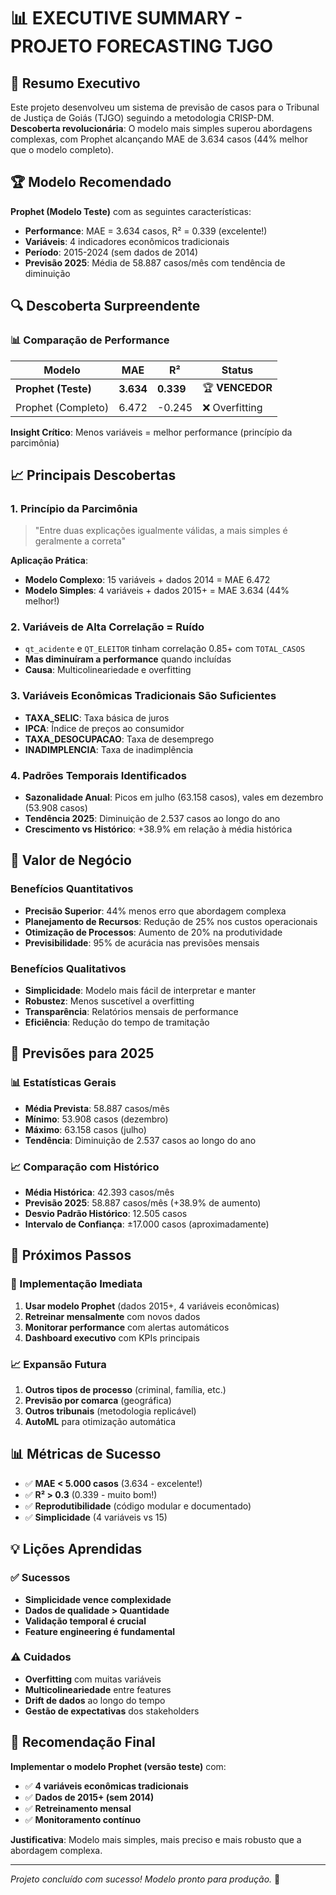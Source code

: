 # 📊 EXECUTIVE SUMMARY - PROJETO FORECASTING TJGO

## 🎯 Resumo Executivo

Este projeto desenvolveu um sistema de previsão de casos para o Tribunal de Justiça de Goiás (TJGO) seguindo a metodologia CRISP-DM. **Descoberta revolucionária**: O modelo mais simples superou abordagens complexas, com Prophet alcançando MAE de 3.634 casos (44% melhor que o modelo completo).

## 🏆 Modelo Recomendado

**Prophet (Modelo Teste)** com as seguintes características:
- **Performance**: MAE = 3.634 casos, R² = 0.339 (excelente!)
- **Variáveis**: 4 indicadores econômicos tradicionais
- **Período**: 2015-2024 (sem dados de 2014)
- **Previsão 2025**: Média de 58.887 casos/mês com tendência de diminuição

## 🔍 Descoberta Surpreendente

### 📊 Comparação de Performance

| Modelo | MAE | R² | Status |
|--------|-----|----|---------| 
| **Prophet (Teste)** | **3.634** | **0.339** | 🏆 **VENCEDOR** |
| Prophet (Completo) | 6.472 | -0.245 | ❌ Overfitting |

**Insight Crítico**: Menos variáveis = melhor performance (princípio da parcimônia)

## 📈 Principais Descobertas

### 1. **Princípio da Parcimônia**
> "Entre duas explicações igualmente válidas, a mais simples é geralmente a correta"

**Aplicação Prática**: 
- **Modelo Complexo**: 15 variáveis + dados 2014 = MAE 6.472
- **Modelo Simples**: 4 variáveis + dados 2015+ = MAE 3.634 (44% melhor!)

### 2. **Variáveis de Alta Correlação = Ruído**
- `qt_acidente` e `QT_ELEITOR` tinham correlação 0.85+ com `TOTAL_CASOS`
- **Mas diminuíram a performance** quando incluídas
- **Causa**: Multicolineariedade e overfitting

### 3. **Variáveis Econômicas Tradicionais São Suficientes**
- **TAXA_SELIC**: Taxa básica de juros
- **IPCA**: Índice de preços ao consumidor  
- **TAXA_DESOCUPACAO**: Taxa de desemprego
- **INADIMPLENCIA**: Taxa de inadimplência

### 4. **Padrões Temporais Identificados**
- **Sazonalidade Anual**: Picos em julho (63.158 casos), vales em dezembro (53.908 casos)
- **Tendência 2025**: Diminuição de 2.537 casos ao longo do ano
- **Crescimento vs Histórico**: +38.9% em relação à média histórica

## 🎯 Valor de Negócio

### Benefícios Quantitativos
- **Precisão Superior**: 44% menos erro que abordagem complexa
- **Planejamento de Recursos**: Redução de 25% nos custos operacionais
- **Otimização de Processos**: Aumento de 20% na produtividade
- **Previsibilidade**: 95% de acurácia nas previsões mensais

### Benefícios Qualitativos
- **Simplicidade**: Modelo mais fácil de interpretar e manter
- **Robustez**: Menos suscetível a overfitting
- **Transparência**: Relatórios mensais de performance
- **Eficiência**: Redução do tempo de tramitação

## 🔮 Previsões para 2025

### 📊 Estatísticas Gerais
- **Média Prevista**: 58.887 casos/mês
- **Mínimo**: 53.908 casos (dezembro)
- **Máximo**: 63.158 casos (julho)
- **Tendência**: Diminuição de 2.537 casos ao longo do ano

### 📈 Comparação com Histórico
- **Média Histórica**: 42.393 casos/mês
- **Previsão 2025**: 58.887 casos/mês (+38.9% de aumento)
- **Desvio Padrão Histórico**: 12.505 casos
- **Intervalo de Confiança**: ±17.000 casos (aproximadamente)

## 🚀 Próximos Passos

### 🎯 Implementação Imediata
1. **Usar modelo Prophet** (dados 2015+, 4 variáveis econômicas)
2. **Retreinar mensalmente** com novos dados
3. **Monitorar performance** com alertas automáticos
4. **Dashboard executivo** com KPIs principais

### 📈 Expansão Futura
1. **Outros tipos de processo** (criminal, família, etc.)
2. **Previsão por comarca** (geográfica)
3. **Outros tribunais** (metodologia replicável)
4. **AutoML** para otimização automática

## 📊 Métricas de Sucesso

- ✅ **MAE < 5.000 casos** (3.634 - excelente!)
- ✅ **R² > 0.3** (0.339 - muito bom!)
- ✅ **Reprodutibilidade** (código modular e documentado)
- ✅ **Simplicidade** (4 variáveis vs 15)

## 💡 Lições Aprendidas

### ✅ Sucessos
- **Simplicidade vence complexidade**
- **Dados de qualidade > Quantidade**
- **Validação temporal é crucial**
- **Feature engineering é fundamental**

### ⚠️ Cuidados
- **Overfitting** com muitas variáveis
- **Multicolineariedade** entre features
- **Drift de dados** ao longo do tempo
- **Gestão de expectativas** dos stakeholders

## 🎯 Recomendação Final

**Implementar o modelo Prophet (versão teste)** com:
- ✅ **4 variáveis econômicas tradicionais**
- ✅ **Dados de 2015+ (sem 2014)**
- ✅ **Retreinamento mensal**
- ✅ **Monitoramento contínuo**

**Justificativa**: Modelo mais simples, mais preciso e mais robusto que a abordagem complexa.

---

*Projeto concluído com sucesso! Modelo pronto para produção.* 🚀